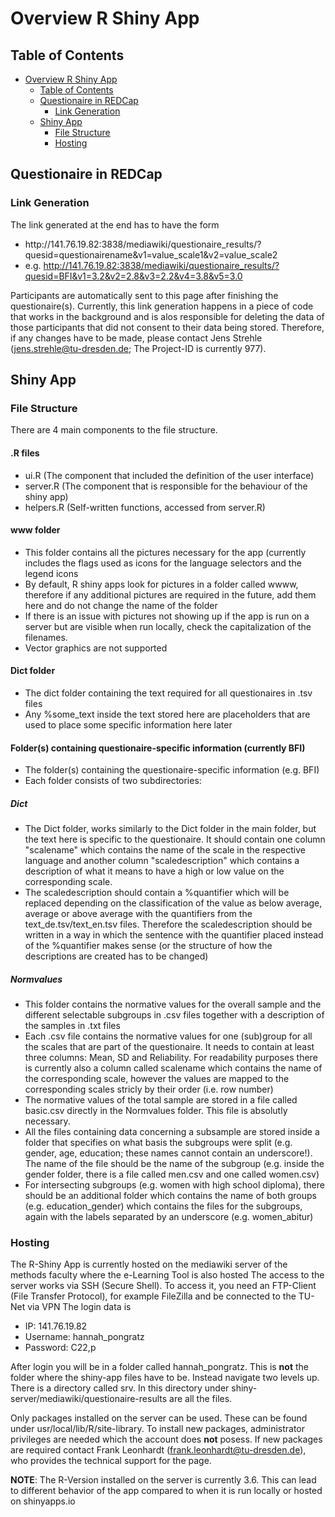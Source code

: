 # Overview R Shiny App
## Table of Contents
- [Overview R Shiny App](#Overview-R-Shiny-App)
  - [Table of Contents](Table-of-Contents)
  - [Questionaire in REDCap](#Questionaire-in-REDCap)
    - [Link Generation](#Link-Generation)
  - [Shiny App](#Shiny-App)
    - [File Structure](#File-Structure)
    - [Hosting](#Hosting)

## Questionaire in REDCap
### Link Generation
The link generated at the end has to have the form 

- http:<area>//141.76.19.82:3838/mediawiki/questionaire_results/?quesid=questionairename&v1=value_scale1&v2=value_scale2
- e.g. http://141.76.19.82:3838/mediawiki/questionaire_results/?quesid=BFI&v1=3.2&v2=2.8&v3=2.2&v4=3.8&v5=3.0

Participants are automatically sent to this page after finishing the questionaire(s). Currently, this link generation happens in a piece of code that works in the background and is alos responsible for deleting the data of those participants that did not consent to their data being stored. Therefore, if any changes have to be made, please contact Jens Strehle (jens.strehle@tu-dresden.de; The Project-ID is currently 977). 

## Shiny App
### File Structure
There are 4 main components to the file structure.

#### .R files  
- ui.R (The component that included the definition of the user interface)
- server.R (The component that is responsible for the behaviour of the shiny app)
- helpers.R (Self-written functions, accessed from server.R)

#### www folder
- This folder contains all the pictures necessary for the app (currently includes the flags used as icons for the language selectors and the legend icons
- By default, R shiny apps look for pictures in a folder called wwww, therefore if any additional pictures are required in the future, add them here and do not change the name of the folder
- If there is an issue with pictures not showing up if the app is run on a server but are visible when run locally, check the capitalization of the filenames.
- Vector graphics are not supported

#### Dict folder
- The dict folder containing the text required for all questionaires in .tsv files
- Any %some_text inside the text stored here are placeholders that are used to place some specific information here later

#### Folder(s) containing questionaire-specific information (currently BFI)
- The folder(s) containing the questionaire-specific information (e.g. BFI)
- Each folder consists of two subdirectories:
##### Dict 
  - The Dict folder, works similarly to the Dict folder in the main folder, but the text here is specific to the questionaire. It should contain one column "scalename" which contains the name of the scale in the respective language and another column "scaledescription" which contains a description of what it means to have a high or low value on the corresponding scale.
  - The scaledescription should contain a %quantifier which will be replaced depending on the classification of the value as below average, average or above average with the quantifiers from the text_de.tsv/text_en.tsv files. Therefore the scaledescription should be written in a way in which the sentence with the quantifier placed instead of the %quantifier makes sense (or the structure of how the descriptions are created has to be changed)
##### Normvalues
  - This folder contains the normative values for the overall sample and the different selectable subgroups in .csv files together with a description of the samples in .txt files
  - Each .csv file contains the normative values for one (sub)group for all the scales that are part of the questionaire. It needs to contain at least three columns: Mean, SD and Reliability. For readability purposes there is currently also a column called scalename which contains the name of the corresponding scale, however the values are mapped to the corresponding scales stricly by their order (i.e. row number)
  - The normative values of the total sample are stored in a file called basic.csv directly in the Normvalues folder. This file is absolutly necessary.
  - All the files containing data concerning a subsample are stored inside a folder that specifies on what basis the subgroups were split (e.g. gender, age, education; these names cannot contain an underscore!). The name of the file should be the name of the subgroup (e.g. inside the gender folder, there is a file called men.csv and one called women.csv)
  - For intersecting subgroups (e.g. women with high school diploma), there should be an additional folder which contains the name of both groups (e.g. education_gender) which contains the files for the subgroups, again with the labels separated by an underscore (e.g. women_abitur)

### Hosting
The R-Shiny App is currently hosted on the mediawiki server of the methods faculty where the e-Learning Tool is also hosted
The access to the server works via SSH (Secure Shell). To access it,  you need an FTP-Client (File Transfer Protocol), for example FileZilla and be connected to the TU-Net via VPN
The login data is 
- IP: 141.76.19.82
- Username: hannah_pongratz
- Password: C22,p

After login you will be in a folder called hannah_pongratz. This is **not** the folder where the shiny-app files have to be. Instead navigate two levels up. There is a directory called srv. In this directory under shiny-server/mediawiki/questionaire-results are all the files.

Only packages installed on the server can be used. These can be found under usr/local/lib/R/site-library. To install new packages, administrator privileges are needed which the account does **not** posess. If new packages are required contact Frank Leonhardt (frank.leonhardt@tu-dresden.de), who provides the technical support for the page.

**NOTE**: The R-Version installed on the server is currently 3.6. This can lead to different behavior of the app compared to when it is run locally or hosted on shinyapps.io
